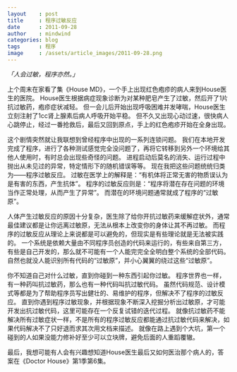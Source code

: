 ```yaml
---
layout    : post
title     : 程序过敏反应
date      : 2011-09-28
author    : mindwind
categories: blog
tags      : 程序
image     : /assets/article_images/2011-09-28.png
---
```



_「人会过敏，程序亦然。」_

上个周末在家看了集《House MD》，一个手上出现红色疱疹的病人来到House医生的医院。
House医生根据病症现象诊断为对某种肥皂产生了过敏，然后开了1片抗过敏药，疱疹症状减轻。
但一会儿后开始出现呼吸困难并发哮喘，House医生立刻注射了1cc肾上腺素后病人呼吸开始平稳。
但不久又出现心动过速，很快病人心跳停止，经过一番抢救后，最后又回到原点，手上的红色疱疹开始在全身出现。

这个剧情突然就让我联想到曾经程序中出现的一系列连锁问题。
我们在本地开发完成了程序，进行了各种测试感觉完全没问题了，再将它转移到另外一个环境给其他人使用时，有时总会出现些奇怪的问题。
进程启动后莫名的消失、运行过程中抛出从未见过的异常，特定情形下的随机错误等等。
现在我把这些问题统统归类为——程序过敏反应。
过敏在医学上的解释是：“有机体将正常无害的物质误认为是有害的东西，产生抗体”。
程序的过敏反应则是：“程序将潜在存在问题的环境当作正常处理，从而产生了异常”。
而潜在的环境问题通常就成了程序的“过敏原”。

人体产生过敏反应的原因十分复杂，医生除了给你开抗过敏药来缓解症状外，通常最佳建议都是让你远离过敏原，无法从根本上改变你的身体让其不再过敏。
而程序的过敏反应从理论上来说都是可以避免的，但现实是有些理论就是无法被实践的。
一个系统是依赖大量由不同程序员创造的代码来运行的，有些来自第三方，有些是自己开发的，那么就不可能有一个人能完完全全明白整个系统的全部代码。
自然也就没人能识别所有代码的“过敏原”，并小心翼翼的绕过这些“过敏原”。

你不知道自己对什么过敏，直到你碰到一种东西引起你过敏。
程序世界也一样，有一种药叫抗过敏药，那么也有一种代码叫抗过敏代码。
虽然代码规范、设计模式等都是为了帮助程序员写出健壮的、易维护的程序，但解决不了程序的过敏反应。
直到你遇到程序过敏现象，并根据现象不断深入挖掘分析出过敏原，才可能开发出抗过敏代码，这里可能存在一个反复试错的迭代过程。
就像抗过敏药不能解决所有过敏症状一样，不是所有的程序过敏反应都能通过抗过敏代码来解决，如果代码解决不了只好退而求其次用文档来描述。
就像在路上遇到个大坑，第一个碰到的人如果没能力修补好至少可以立块牌，避免后面的人重蹈覆辙。

最后，我想可能有人会有兴趣想知道House医生最后又如何医治那个病人的，答案在《Doctor House》第1季第6集。
